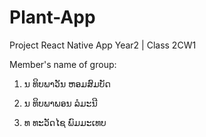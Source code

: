 # Plant-App
Project React Native App Year2 | Class 2CW1

Member's name of group:

1. ນ ທິບພາວັນ ຫອມສົມບັດ

2. ນ ທິບພາພອນ ລໍມະນີ

3. ທ ທະວັດໄຊ ພົມມະເທບ
